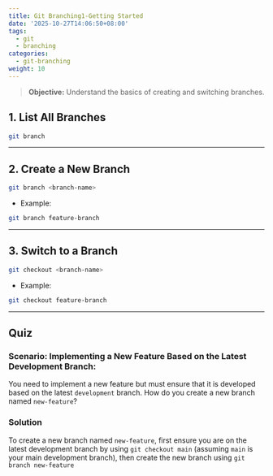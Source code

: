 ```yaml
---
title: Git Branching1-Getting Started
date: '2025-10-27T14:06:50+08:00'
tags:
  - git
  - branching
categories:
  - git-branching
weight: 10
---
```

>**Objective:** Understand the basics of creating and switching branches.   
## 1. **List All Branches** 
```bash
git branch 
```
	
---
## 2. **Create a New Branch**   
```bash
git branch <branch-name>
```
- Example:   
```bash
git branch feature-branch
```

---
## 3. **Switch to a Branch**   
```bash
git checkout <branch-name>
```
- Example:   
```bash
git checkout feature-branch
```
   
---
## **Quiz**
### Scenario: Implementing a New Feature Based on the Latest Development Branch:
You need to implement a new feature but must ensure that it is developed based on the latest `development` branch. How do you create a new branch named `new-feature`?   
### Solution   

To create a new branch named `new-feature`, first ensure you are on the latest development branch by using `git checkout main`
(assuming `main` is your main development branch), then create the new branch using `git branch new-feature`